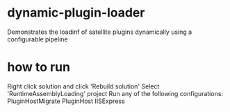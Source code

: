# dynamic-plugin-loader
Demonstrates the loadinf of satellite plugins dynamically using a configurable pipeline

# how to run
Right click solution and click 'Rebuild solution'
Select 'RuntimeAssemblyLoading' project
Run any of the following configurations:
    PluginHostMigrate
    PluginHost
    IISExpress